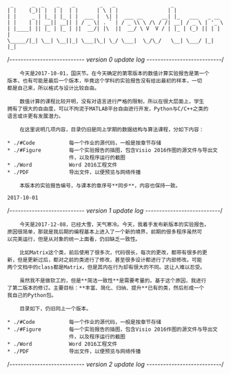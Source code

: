﻿     _      _  _    _    _        _   _                  _                 
    | |    (_)| |  | |  | |      | \ | |                | |                
    | |     _ | |_ | |_ | |  ___ |  \| |  ___ __      __| |_   ___   _ __  
    | |    | || __|| __|| | / _ \| . ` | / _ \\ \ /\ / /| __| / _ \ | '_ \ 
    | |____| || |_ | |_ | ||  __/| |\  ||  __/ \ V  V / | |_ | (_) || | | |
    \_____/|_| \__| \__||_| \___|\_| \_/ \___|  \_/\_/   \__| \___/ |_| |_|


/*--------------------------- version 0 update log ---------------------------*/

        今天是2017-10-01，国庆节。在今天确定的第零版本的数值计算实验报告是第一个
    版本，也有可能是最后一个版本，毕竟这个学科的实验报告没有给出最初的样本，一切
    都是自己来，所以格式与设计比较自由。
    
        数值计算的课程比较开明，没有对语言进行严格的限制，所以在很大层面上，学生
    拥有了很大的自由度，可以不拘泥于MATLAB平台自由进行开发，Python与C/C++之类的
    语言或许更有发展潜力。

        在这里说明几项内容，目录仍旧是同上学期的数据结构与算法课程，分如下内容：

    * ./#Code           每一个作业的源代码，一般是按章节存储
    * ./#Figure         每一个实验报告的插图，包含Visio 2016作图的源文件与导出文
                        件，以及程序运行的截图
    * ./Word            Word 2016工程文件
    * ./PDF             导出文件，以便预览与网络传播

        本版本的实验报告编号，与课本的章序号**同步**，内容也保持一致。

    2017-10-01

/*--------------------------- version 1 update log ---------------------------*/

        今天是2017-12-08，已经大雪，天气寒冷。今天，我着手发布新版本的实验报告。
    原因很简单，那就是我后期的编程基本上进入了一个新的境界，前期的很多程序虽然可
    以完美运行，但是从对象的统一上面看，仍旧缺乏一致性。

        比如Matrix这个类，前后使用了很多次，代码很长，每次的更改，都带有很多的更
    新，但是更新过后，都对之前的类进行了修改，甚至很多设计都进行了内部修改。可能
    两个文档中的class都是Matrix，但是其内在行为却有很大的不同。这让人难以忍受。

        虽然我不是做软工的，但是**简洁一致性**是需要考量的。基于这个原因，我进行
    了第二版本的修订。主要目标：**丰富、简化、归纳、提升**已有的类，然后形成一个
    我自己的Python包。

        目录如下，仍旧同上一个版本。

    * ./#Code           每一个作业的源代码，一般是按章节存储
    * ./#Figure         每一个实验报告的插图，包含Visio 2016作图的源文件与导出文
                        件，以及程序运行的截图
    * ./Word            Word 2016工程文件
    * ./PDF             导出文件，以便预览与网络传播

/*--------------------------- version 2 update log ---------------------------*/
